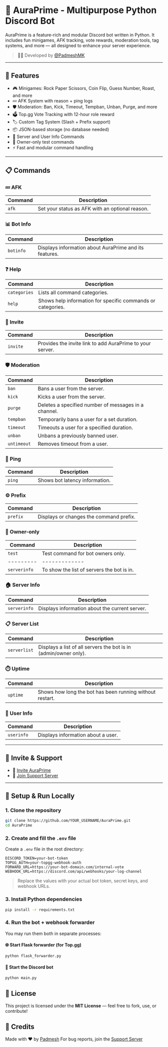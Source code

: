 # 🤖 AuraPrime - Multipurpose Python Discord Bot

AuraPrime is a feature-rich and modular Discord bot written in Python. It includes fun minigames, AFK tracking, vote rewards, moderation tools, tag systems, and more — all designed to enhance your server experience.

> 👨‍💻 Developed by [@PadmeshMK](https://github.com/padmesh-mk)

---

## 🔧 Features

- 🎮 Minigames: Rock Paper Scissors, Coin Flip, Guess Number, Roast, and more
- 💤 AFK System with reason + ping logs
- 🛡️ Moderation: Ban, Kick, Timeout, Tempban, Unban, Purge, and more
- 🗳️ Top.gg Vote Tracking with 12-hour role reward
- 🏷️ Custom Tag System (Slash + Prefix support)
- 📦 JSON-based storage (no database needed)
- 🧠 Server and User Info Commands
- 📜 Owner-only test commands
- ⚡ Fast and modular command handling

---

## 📋 Commands

### 💤 AFK
| Command | Description |
|---------|-------------|
| `afk` | Set your status as AFK with an optional reason. |

### 📊 Bot Info
| Command | Description |
|---------|-------------|
| `botinfo` | Displays information about AuraPrime and its features. |

### ❓ Help
| Command | Description |
|---------|-------------|
| `categories` | Lists all command categories. |
| `help` | Shows help information for specific commands or categories. |

### 🔗 Invite
| Command | Description |
|---------|-------------|
| `invite` | Provides the invite link to add AuraPrime to your server. |

### 🛡️ Moderation
| Command | Description |
|---------|-------------|
| `ban` | Bans a user from the server. |
| `kick` | Kicks a user from the server. |
| `purge` | Deletes a specified number of messages in a channel. |
| `tempban` | Temporarily bans a user for a set duration. |
| `timeout` | Timeouts a user for a specified duration. |
| `unban` | Unbans a previously banned user. |
| `untimeout` | Removes timeout from a user. |

### 🏓 Ping
| Command | Description |
|---------|-------------|
| `ping` | Shows bot latency information. |

### ⚙️ Prefix
| Command | Description |
|---------|-------------|
| `prefix` | Displays or changes the command prefix. |

### 🧪 Owner-only
| Command | Description |
|---------|-------------|
| `test` | Test command for bot owners only. |
|---------|-------------|
| `serverinfo` | To show the list of servers the bot is in. |

### 🏠 Server Info
| Command | Description |
|---------|-------------|
| `serverinfo` | Displays information about the current server. |

### 📋 Server List
| Command | Description |
|---------|-------------|
| `serverlist` | Displays a list of all servers the bot is in (admin/owner only). |

### ⏱️ Uptime
| Command | Description |
|---------|-------------|
| `uptime` | Shows how long the bot has been running without restart. |

### 👤 User Info
| Command | Description |
|---------|-------------|
| `userinfo` | Displays information about a user. |

---

## 🚀 Invite & Support

- 🔗 [Invite AuraPrime](https://discord.com/oauth2/authorize?client_id=1316827072655523911)
- 💬 [Join Support Server](https://discord.gg/EUfPFvySjw)

---

## 🧪 Setup & Run Locally

### 1. Clone the repository

```bash
git clone https://github.com/YOUR_USERNAME/AuraPrime.git
cd AuraPrime
````

### 2. Create and fill the `.env` file

Create a `.env` file in the root directory:

```env
DISCORD_TOKEN=your-bot-token
TOPGG_AUTH=your-topgg-webhook-auth
FORWARD_URL=https://your-bot-domain.com/internal-vote
WEBHOOK_URL=https://discord.com/api/webhooks/your-log-channel
```

> Replace the values with your actual bot token, secret keys, and webhook URLs.



### 3. Install Python dependencies

```bash
pip install -r requirements.txt
```



### 4. Run the bot + webhook forwarder

You may run them both in separate processes:

#### 🌐 Start Flask forwarder (for Top.gg)

```bash
python flask_forwarder.py
```

#### 🤖 Start the Discord bot

```bash
python main.py
```



## 📜 License

This project is licensed under the **MIT License** — feel free to fork, use, or contribute!



## 🙌 Credits

Made with ❤️ by [Padmesh](https://github.com/padmesh-mk)
For bug reports, join the [Support Server](https://discord.gg/EUfPFvySjw)
